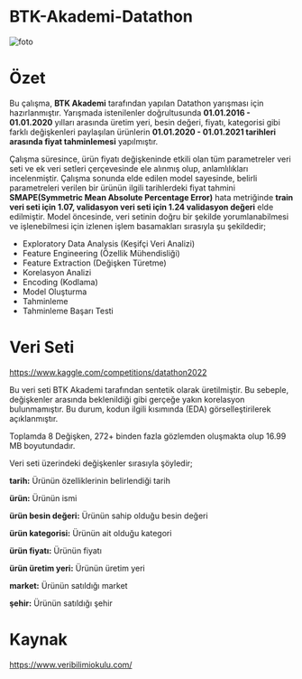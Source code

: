# BTK-Akademi-Datathon
![foto](https://user-images.githubusercontent.com/63146261/161426084-a86656e8-eee0-44f2-bc0a-56fd8471acf2.jpg)
# Özet
Bu çalışma, **BTK Akademi** tarafından yapılan Datathon yarışması için hazırlanmıştır. Yarışmada istenilenler doğrultusunda **01.01.2016 - 01.01.2020** yılları arasında üretim yeri, besin değeri, fiyatı, kategorisi gibi farklı değişkenleri paylaşılan ürünlerin **01.01.2020 - 01.01.2021 tarihleri arasında fiyat tahminlemesi** yapılmıştır. 

Çalışma süresince, ürün fiyatı değişkeninde etkili olan tüm parametreler veri seti ve ek veri setleri çerçevesinde ele alınmış olup, anlamlılıkları incelenmiştir. Çalışma sonunda elde edilen model sayesinde, belirli parametreleri verilen bir ürünün ilgili tarihlerdeki fiyat tahmini **SMAPE(Symmetric Mean Absolute Percentage Error)** hata metriğinde **train veri seti için 1.07, validasyon veri seti için 1.24 validasyon değeri** elde edilmiştir. Model öncesinde, veri setinin doğru bir şekilde yorumlanabilmesi ve işlenebilmesi için izlenen işlem basamakları sırasıyla şu şekildedir;
 * Exploratory Data Analysis (Keşifçi Veri Analizi)
 * Feature Engineering (Özellik Mühendisliği)
 * Feature Extraction (Değişken Türetme)
 * Korelasyon Analizi
 * Encoding (Kodlama)
 * Model Oluşturma 
 * Tahminleme
 * Tahminleme Başarı Testi
# Veri Seti
https://www.kaggle.com/competitions/datathon2022

Bu veri seti BTK Akademi tarafından sentetik olarak üretilmiştir. Bu sebeple, değişkenler arasında beklenildiği gibi gerçeğe yakın korelasyon bulunmamıştır. Bu durum, kodun ilgili kısımında (EDA) görselleştirilerek açıklanmıştır. 

Toplamda 8 Değişken, 272+ binden fazla gözlemden oluşmakta olup 16.99 MB boyutundadır.

Veri seti üzerindeki değişkenler sırasıyla şöyledir;

**tarih:** Ürünün özelliklerinin belirlendiği tarih

**ürün:** Ürünün ismi

**ürün besin değeri:** Ürünün sahip olduğu besin değeri

**ürün kategorisi:** Ürünün ait olduğu kategori

**ürün fiyatı:** Ürünün fiyatı

**ürün üretim yeri:** Ürünün üretim yeri

**market:** Ürünün satıldığı market

**şehir:** Ürünün satıldığı şehir

# Kaynak
https://www.veribilimiokulu.com/

